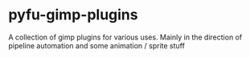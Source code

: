 # pyfu-gimp-plugins
A collection of gimp plugins for various uses.  Mainly  in the direction of pipeline automation and some animation / sprite stuff
